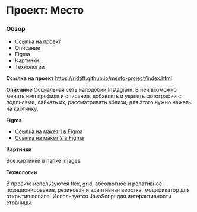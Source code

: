 # Проект: Место

### Обзор
* Ссылка на проект
* Описание
* Figma
* Картинки
* Технологии

**Ссылка на проект**
https://ridtiff.github.io/mesto-project/index.html

**Описание**
Социальная сеть наподобии Instagram. В ней возможно менять имя профиля и описания, добавлять и удалять фотографии с подписями, лайкать их, рассматривать вблизи, для этого нужно нажать на картинку.

**Figma**

* [Ссылка на макет 1 в Figma](https://www.figma.com/file/2cn9N9jSkmxD84oJik7xL7/JavaScript.-Sprint-4?node-id=0%3A1)
* [Ссылка на макет 2 в Figma](https://www.figma.com/file/bjyvbKKJN2naO0ucURl2Z0/JavaScript.-Sprint-5?node-id=50160%3A172)

**Картинки**

Все картинки в папке images

**Технологии**

В проекте используются flex, grid, абсолютное и релативное позиционирование, резиновая и адаптивная верстка, модификатор для открытия попапа. Используется JavaScript для интерактивности страницы.
